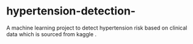 # hypertension-detection-
A machine learning project to detect hypertension risk based on clinical data which is sourced  from kaggle .
